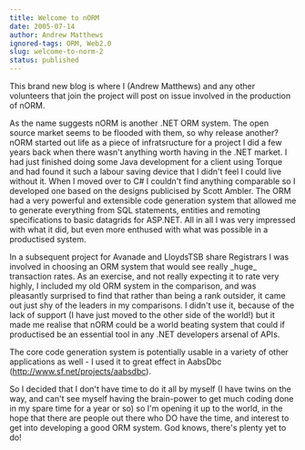 ```yaml
---
title: Welcome to nORM
date: 2005-07-14
author: Andrew Matthews
ignored-tags: ORM, Web2.0
slug: welcome-to-norm-2
status: published
---
```


This brand new blog is where I (Andrew Matthews) and any other volunteers that join the project will post on issue involved in the production of nORM.

As the name suggests nORM is another .NET ORM system. The open source market seems to be flooded with them, so why release another? nORM started out life as a piece of infratsructure for a project I did a few years back when there wasn't anything worth having in the .NET market. I had just finished doing some Java development for a client using Torque and had found it such a labour saving device that I didn't feel I could live without it. When I moved over to C\# I couldn't find anything comparable so I developed one based on the designs publicised by Scott Ambler. The ORM had a very powerful and extensible code generation system that allowed me to generate everything from SQL statements, entities and remoting specifications to basic datagrids for ASP.NET. All in all I was very impressed with what it did, but even more enthused with what was possible in a productised system.

In a subsequent project for Avanade and LloydsTSB share Registrars I was involved in choosing an ORM system that would see really \_huge\_ transaction rates. As an exercise, and not really expecting it to rate very highly, I included my old ORM system in the comparison, and was pleasantly surprised to find that rather than being a rank outsider, it came out just shy of the leaders in my comparisons. I didn't use it, because of the lack of support (I have just moved to the other side of the world!) but it made me realise that nORM could be a world beating system that could if productised be an essential tool in any .NET developers arsenal of APIs.

The core code generation system is potentially usable in a variety of other applications as well - I used it to great effect in AabsDbc (http://www.sf.net/projects/aabsdbc).

So I decided that I don't have time to do it all by myself (I have twins on the way, and can't see myself having the brain-power to get much coding done in my spare time for a year or so) so I'm opening it up to the world, in the hope that there are people out there who DO have the time, and interest to get into developing a good ORM system. God knows, there's plenty yet to do!
